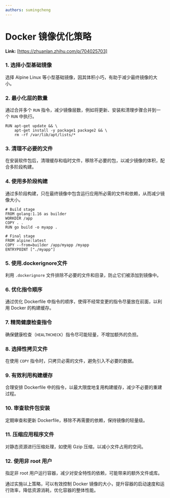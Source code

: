 ```yaml
---
authors: sumingcheng
---
```

# Docker 镜像优化策略



 **Link:** [https://zhuanlan.zhihu.com/p/704025703]

### 1. 选择小型基础镜像  

选择 Alpine Linux 等小型基础镜像，因其体积小巧，有助于减少最终镜像的大小。

### 2. 最小化层的数量  

通过合并多个 `RUN` 指令，减少镜像层数，例如将更新、安装和清理步骤合并到一个 `RUN` 中执行。

```
RUN apt-get update && \
    apt-get install -y package1 package2 && \
    rm -rf /var/lib/apt/lists/*
```
### 3. 清理不必要的文件  

在安装软件包后，清理缓存和临时文件，移除不必要的包，以减少镜像的体积，配合多阶段构建。

### 4. 使用多阶段构建  

通过多阶段构建，只在最终镜像中包含运行应用所必需的文件和依赖，从而减少镜像大小。

```
# Build stage
FROM golang:1.16 as builder
WORKDIR /app
COPY . .
RUN go build -o myapp .
​
# Final stage
FROM alpine:latest
COPY --from=builder /app/myapp /myapp
ENTRYPOINT ["./myapp"]
```
### 5. 使用.dockerignore文件  

利用 `.dockerignore` 文件排除不必要的文件和目录，防止它们被添加到镜像中。

### 6. 优化指令顺序  

通过优化 Dockerfile 中指令的顺序，使得不经常变更的指令尽量放在前面，以利用 Docker 的构建缓存。

### 7. 精简健康检查指令  

确保健康检查（`HEALTHCHECK`）指令尽可能轻量，不增加额外的负担。

### 8. 选择性拷贝文件  

在使用 `COPY` 指令时，只拷贝必需的文件，避免引入不必要的数据。

### 9. 有效利用构建缓存  

合理安排 Dockerfile 中的指令，以最大限度地复用构建缓存，减少不必要的重建过程。

### 10. 审查软件包安装  

定期审查和更新 Dockerfile，移除不再需要的依赖，保持镜像的轻量级。

### 11. 压缩应用程序文件  

对静态资源进行压缩处理，如使用 Gzip 压缩，以减小文件占用的空间。

### 12. 使用非 root 用户  

指定非 root 用户运行容器，减少对安全特性的依赖，可能带来的额外文件或库。

通过实施以上策略，可以有效控制 Docker 镜像的大小，提升容器的启动速度和运行效率，降低资源消耗，优化容器的整体性能。

